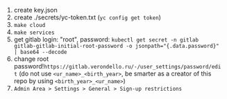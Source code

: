 1. create key.json
2. create ./secrets/yc-token.txt (`yc config get token`)
3. `make cloud`
4. `make services`
5. get gitlab login: "root", password: `kubectl get secret -n gitlab gitlab-gitlab-initial-root-password -o jsonpath="{.data.password}" | base64 --decode` 
6. change root password!`https://gitlab.verondello.ru/-/user_settings/password/edit` (do not use `<ur_name>_<birth_year>`, be smarter as a creator of this repo by using `<birth_year>_<ur_name>`)
7. `Admin Area > Settings > General > Sign-up restrictions`
